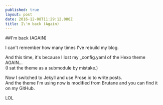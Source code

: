 ```yaml
---
published: true
layout: post
date: 2016-12-08T11:29:12.000Z
title: I\'m back (Again)
---
```

##I'm back (AGAIN)

I can't remember how many times I've rebuild my blog.

And this time, it's because I lost my _config.yaml of the Hexo theme AGAIN...  
(I sat the theme as a submodule by mistake.)

Now I switched to Jekyll and use Prose.io to write posts.  
And the theme I'm using now is modified from Brutane and you can find it on my GitHub.

LOL